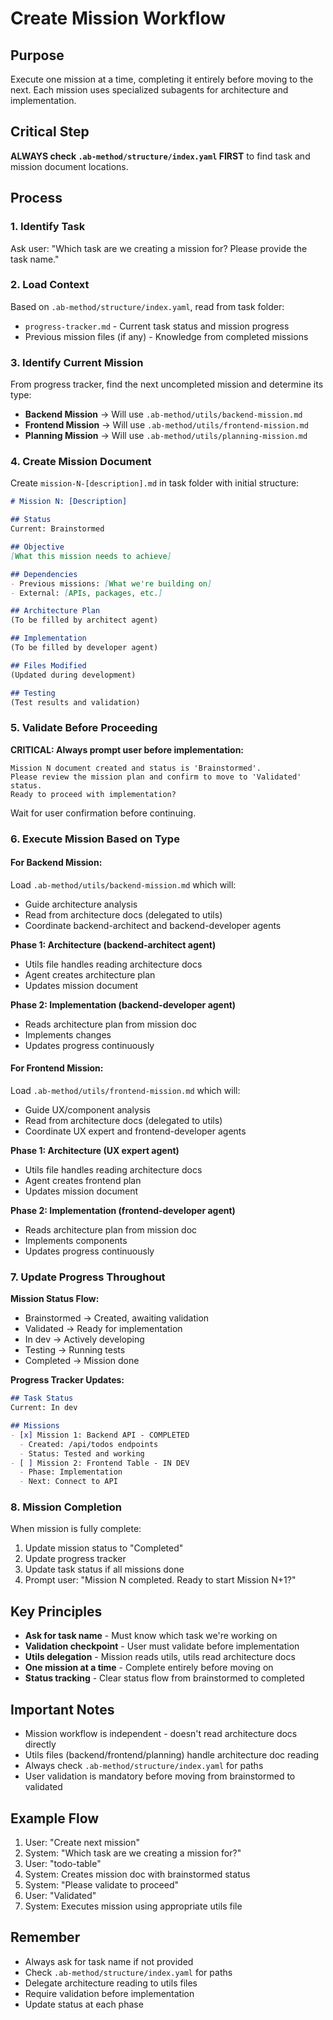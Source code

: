 # Create Mission Workflow

## Purpose
Execute one mission at a time, completing it entirely before moving to the next. Each mission uses specialized subagents for architecture and implementation.

## Critical Step
**ALWAYS check `.ab-method/structure/index.yaml` FIRST** to find task and mission document locations.

## Process

### 1. Identify Task
Ask user: "Which task are we creating a mission for? Please provide the task name."

### 2. Load Context
Based on `.ab-method/structure/index.yaml`, read from task folder:
- `progress-tracker.md` - Current task status and mission progress
- Previous mission files (if any) - Knowledge from completed missions

### 3. Identify Current Mission
From progress tracker, find the next uncompleted mission and determine its type:
- **Backend Mission** → Will use `.ab-method/utils/backend-mission.md`
- **Frontend Mission** → Will use `.ab-method/utils/frontend-mission.md`
- **Planning Mission** → Will use `.ab-method/utils/planning-mission.md`

### 4. Create Mission Document
Create `mission-N-[description].md` in task folder with initial structure:
```markdown
# Mission N: [Description]

## Status
Current: Brainstormed

## Objective
[What this mission needs to achieve]

## Dependencies
- Previous missions: [What we're building on]
- External: [APIs, packages, etc.]

## Architecture Plan
(To be filled by architect agent)

## Implementation
(To be filled by developer agent)

## Files Modified
(Updated during development)

## Testing
(Test results and validation)
```

### 5. Validate Before Proceeding
**CRITICAL: Always prompt user before implementation:**
```
Mission N document created and status is 'Brainstormed'.
Please review the mission plan and confirm to move to 'Validated' status.
Ready to proceed with implementation?
```

Wait for user confirmation before continuing.

### 6. Execute Mission Based on Type

#### For Backend Mission:
Load `.ab-method/utils/backend-mission.md` which will:
- Guide architecture analysis
- Read from architecture docs (delegated to utils)
- Coordinate backend-architect and backend-developer agents

**Phase 1: Architecture (backend-architect agent)**
- Utils file handles reading architecture docs
- Agent creates architecture plan
- Updates mission document

**Phase 2: Implementation (backend-developer agent)**
- Reads architecture plan from mission doc
- Implements changes
- Updates progress continuously

#### For Frontend Mission:
Load `.ab-method/utils/frontend-mission.md` which will:
- Guide UX/component analysis
- Read from architecture docs (delegated to utils)
- Coordinate UX expert and frontend-developer agents

**Phase 1: Architecture (UX expert agent)**
- Utils file handles reading architecture docs
- Agent creates frontend plan
- Updates mission document

**Phase 2: Implementation (frontend-developer agent)**
- Reads architecture plan from mission doc
- Implements components
- Updates progress continuously

### 7. Update Progress Throughout

**Mission Status Flow:**
- Brainstormed → Created, awaiting validation
- Validated → Ready for implementation
- In dev → Actively developing
- Testing → Running tests
- Completed → Mission done

**Progress Tracker Updates:**
```markdown
## Task Status
Current: In dev

## Missions
- [x] Mission 1: Backend API - COMPLETED
  - Created: /api/todos endpoints
  - Status: Tested and working
- [ ] Mission 2: Frontend Table - IN DEV
  - Phase: Implementation
  - Next: Connect to API
```

### 8. Mission Completion
When mission is fully complete:
1. Update mission status to "Completed"
2. Update progress tracker
3. Update task status if all missions done
4. Prompt user: "Mission N completed. Ready to start Mission N+1?"

## Key Principles
- **Ask for task name** - Must know which task we're working on
- **Validation checkpoint** - User must validate before implementation
- **Utils delegation** - Mission reads utils, utils read architecture docs
- **One mission at a time** - Complete entirely before moving on
- **Status tracking** - Clear status flow from brainstormed to completed

## Important Notes
- Mission workflow is independent - doesn't read architecture docs directly
- Utils files (backend/frontend/planning) handle architecture doc reading
- Always check `.ab-method/structure/index.yaml` for paths
- User validation is mandatory before moving from brainstormed to validated

## Example Flow
1. User: "Create next mission"
2. System: "Which task are we creating a mission for?"
3. User: "todo-table"
4. System: Creates mission doc with brainstormed status
5. System: "Please validate to proceed"
6. User: "Validated"
7. System: Executes mission using appropriate utils file

## Remember
- Always ask for task name if not provided
- Check `.ab-method/structure/index.yaml` for paths
- Delegate architecture reading to utils files
- Require validation before implementation
- Update status at each phase
